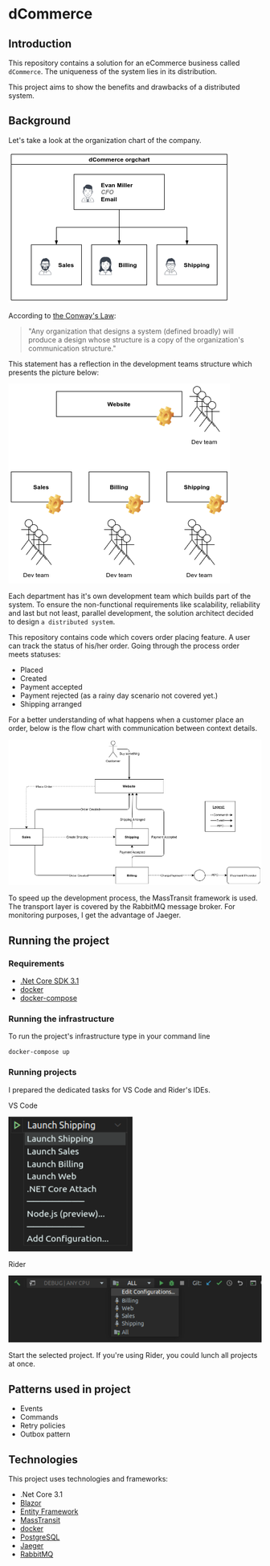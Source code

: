 # dCommerce

## Introduction

This repository contains a solution for an eCommerce business called `dCommerce`. The uniqueness of the system lies in its distribution. 

This project aims to show the benefits and drawbacks of a distributed system.

## Background

Let's take a look at the organization chart of the company.

![Organization chart](./docs/org_chart.png)

According to [the Conway's Law](https://en.wikipedia.org/wiki/Conway%27s_law):

> "Any organization that designs a system (defined broadly) will produce a design whose structure is a copy of the organization's communication structure."

This statement has a reflection in the development teams structure which presents the picture below:

![Dev teams](./docs/dev_teams.png)

Each department has it's own development team which builds part of the system. To ensure the non-functional requirements like scalability, reliability and last but not least, parallel development, the solution architect decided to design `a distributed system`.

This repository contains code which covers order placing feature. A user can track the status of his/her order. Going through the process order meets statuses:
- Placed
- Created
- Payment accepted
- Payment rejected (as a rainy day scenario not covered yet.)
- Shipping arranged

For a better understanding of what happens when a customer place an order, below is the flow chart with communication between context details.

![Order flow](./docs/order_flow.png)

To speed up the development process, the MassTransit framework is used. The transport layer is covered by the RabbitMQ message broker. For monitoring purposes, I get the advantage of Jaeger.

## Running the project

### Requirements
- [.Net Core SDK 3.1](https://dotnet.microsoft.com/download)
- [docker](https://www.docker.com/get-started)
- [docker-compose](https://docs.docker.com/compose/install/)

### Running the infrastructure

To run the project's infrastructure type in your command line

```
docker-compose up
```

### Running projects

I prepared the dedicated tasks for VS Code and Rider's IDEs.

VS Code

![VS Code](./docs/vs_code.png)

Rider

![Rider](./docs/rider.png)

Start the selected project. If you're using Rider, you could lunch all projects at once.


## Patterns used in project

- Events
- Commands
- Retry policies
- Outbox pattern

## Technologies

This project uses technologies and frameworks:
- .Net Core 3.1
- [Blazor](https://docs.microsoft.com/en-us/aspnet/core/blazor/?view=aspnetcore-3.1)
- [Entity Framework](https://docs.microsoft.com/en-us/ef/)
- [MassTransit](https://masstransit-project.com/)
- [docker](https://www.docker.com/)
- [PostgreSQL](https://www.postgresql.org/)
- [Jaeger](https://www.jaegertracing.io/)
- [RabbitMQ](https://www.rabbitmq.com/)